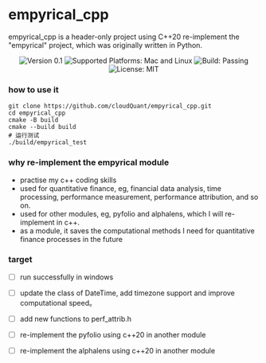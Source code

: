 # empyrical_cpp
empyrical_cpp is a header-only project using C++20 re-implement the "empyrical" project, 
which was originally written in Python.

<p style="text-align: center;">
    <img src="https://img.shields.io/badge/version-0.1-blueviolet.svg" alt="Version 0.1"/>
    <img src="https://img.shields.io/badge/platform-mac|linux-yellow.svg" alt="Supported Platforms: Mac and Linux"/>
    <img src="https://img.shields.io/badge/build-passing-brightgreen" alt="Build: Passing"/>
    <img src="https://img.shields.io/badge/license-MIT-orange" alt="License: MIT"/>
</p>

### how to use it
```git 
git clone https://github.com/cloudQuant/empyrical_cpp.git
cd empyrical_cpp
cmake -B build
cmake --build build
# 运行测试
./build/empyrical_test
```
### why re-implement the empyrical module

- practise my c++ coding skills
- used for quantitative finance, eg, financial data analysis, time processing, performance measurement,
  performance attribution, and so on.
- used for other modules, eg, pyfolio and alphalens, which I will re-implement in c++.
- as a module, it saves the computational methods I need for quantitative finance processes in the future

### target

-[ ] run successfully in windows
-[ ] update the class of DateTime, add timezone support and improve computational speed。
-[ ] add new functions to perf_attrib.h 
-[ ] re-implement the pyfolio using c++20 in another module 
-[ ] re-implement the alphalens using c++20 in another module 



